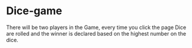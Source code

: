 # Dice-game
There will be two players in the Game, every time you click the page Dice are rolled and the winner is declared based on the highest number on the dice.
